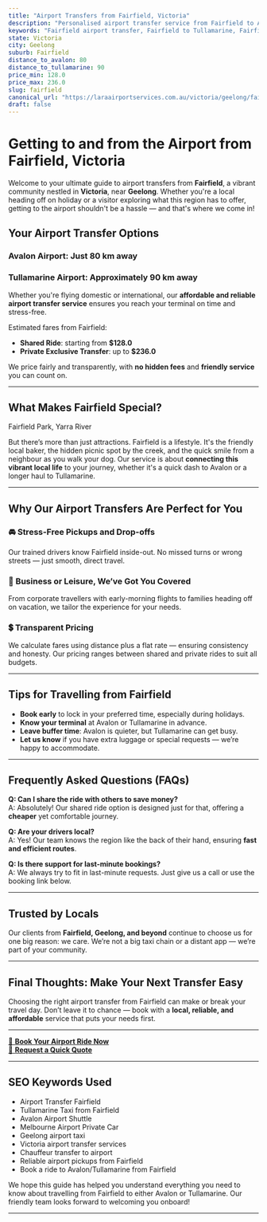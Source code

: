 ```yaml
---
title: "Airport Transfers from Fairfield, Victoria"
description: "Personalised airport transfer service from Fairfield to Avalon and Tullamarine airports. Enjoy a smooth, affordable ride with us!"
keywords: "Fairfield airport transfer, Fairfield to Tullamarine, Fairfield to Avalon, airport taxi Fairfield, private airport transfer Fairfield, shared ride Fairfield, Fairfield transfers, airport shuttle Fairfield, book Fairfield airport taxi, affordable Fairfield airport transfer, Fairfield airport transfer service, airport transfer Geelong, airport transfer Melbourne, Melbourne airport taxi, airport transfers Victoria, Tullamarine airport shuttle, Avalon airport transfers, Melbourne private transfer, airport transport services Melbourne"
state: Victoria
city: Geelong
suburb: Fairfield
distance_to_avalon: 80
distance_to_tullamarine: 90
price_min: 128.0
price_max: 236.0
slug: fairfield
canonical_url: "https://laraairportservices.com.au/victoria/geelong/fairfield/"
draft: false
---
```


# Getting to and from the Airport from Fairfield, Victoria

Welcome to your ultimate guide to airport transfers from **Fairfield**, a vibrant community nestled in **Victoria**, near **Geelong**. Whether you're a local heading off on holiday or a visitor exploring what this region has to offer, getting to the airport shouldn't be a hassle — and that's where we come in!

## Your Airport Transfer Options

### Avalon Airport: Just 80 km away  
### Tullamarine Airport: Approximately 90 km away

Whether you're flying domestic or international, our **affordable and reliable airport transfer service** ensures you reach your terminal on time and stress-free.

Estimated fares from Fairfield:
- **Shared Ride**: starting from **$128.0**
- **Private Exclusive Transfer**: up to **$236.0**

We price fairly and transparently, with **no hidden fees** and **friendly service** you can count on.

---

## What Makes Fairfield Special?

Fairfield Park, Yarra River

But there’s more than just attractions. Fairfield is a lifestyle. It's the friendly local baker, the hidden picnic spot by the creek, and the quick smile from a neighbour as you walk your dog. Our service is about **connecting this vibrant local life** to your journey, whether it's a quick dash to Avalon or a longer haul to Tullamarine.

---

## Why Our Airport Transfers Are Perfect for You

### 🚘 Stress-Free Pickups and Drop-offs
Our trained drivers know Fairfield inside-out. No missed turns or wrong streets — just smooth, direct travel.

### 💼 Business or Leisure, We’ve Got You Covered
From corporate travellers with early-morning flights to families heading off on vacation, we tailor the experience for your needs.

### 💲 Transparent Pricing
We calculate fares using distance plus a flat rate — ensuring consistency and honesty. Our pricing ranges between shared and private rides to suit all budgets.

---

## Tips for Travelling from Fairfield

- **Book early** to lock in your preferred time, especially during holidays.
- **Know your terminal** at Avalon or Tullamarine in advance.
- **Leave buffer time**: Avalon is quieter, but Tullamarine can get busy.
- **Let us know** if you have extra luggage or special requests — we’re happy to accommodate.

---

## Frequently Asked Questions (FAQs)

**Q: Can I share the ride with others to save money?**  
A: Absolutely! Our shared ride option is designed just for that, offering a **cheaper** yet comfortable journey.

**Q: Are your drivers local?**  
A: Yes! Our team knows the region like the back of their hand, ensuring **fast and efficient routes**.

**Q: Is there support for last-minute bookings?**  
A: We always try to fit in last-minute requests. Just give us a call or use the booking link below.

---

## Trusted by Locals

Our clients from **Fairfield, Geelong, and beyond** continue to choose us for one big reason: we care. We’re not a big taxi chain or a distant app — we’re part of your community.

---

## Final Thoughts: Make Your Next Transfer Easy

Choosing the right airport transfer from Fairfield can make or break your travel day. Don’t leave it to chance — book with a **local, reliable, and affordable** service that puts your needs first.

---

[📅 **Book Your Airport Ride Now**](https://laraairportservices.square.site/s/appointments)  
[📧 **Request a Quick Quote**](https://laraairportservices.square.site/contact-us)

---

## SEO Keywords Used
- Airport Transfer Fairfield
- Tullamarine Taxi from Fairfield
- Avalon Airport Shuttle
- Melbourne Airport Private Car
- Geelong airport taxi
- Victoria airport transfer services
- Chauffeur transfer to airport
- Reliable airport pickups from Fairfield
- Book a ride to Avalon/Tullamarine from Fairfield

We hope this guide has helped you understand everything you need to know about travelling from Fairfield to either Avalon or Tullamarine. Our friendly team looks forward to welcoming you onboard!

---
